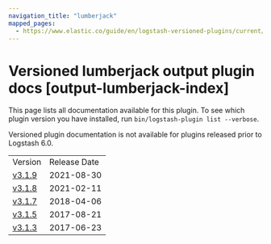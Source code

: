 ```yaml
---
navigation_title: "lumberjack"
mapped_pages:
  - https://www.elastic.co/guide/en/logstash-versioned-plugins/current/output-lumberjack-index.html
---
```


# Versioned lumberjack output plugin docs [output-lumberjack-index]

This page lists all documentation available for this plugin. To see which plugin version you have installed, run `bin/logstash-plugin list --verbose`.

Versioned plugin documentation is not available for plugins released prior to Logstash 6.0.

| | |
| :- | :- |
| Version | Release Date |
| [v3.1.9](v3-1-9-plugins-outputs-lumberjack.md) | 2021-08-30 |
| [v3.1.8](v3-1-8-plugins-outputs-lumberjack.md) | 2021-02-11 |
| [v3.1.7](v3-1-7-plugins-outputs-lumberjack.md) | 2018-04-06 |
| [v3.1.5](v3-1-5-plugins-outputs-lumberjack.md) | 2017-08-21 |
| [v3.1.3](v3-1-3-plugins-outputs-lumberjack.md) | 2017-06-23 |
